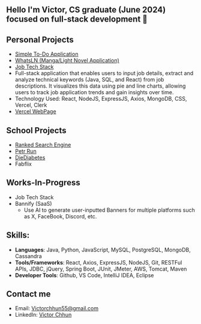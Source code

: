 ## Hello I'm Victor, CS graduate (June 2024) focused on full-stack development 👋


## Personal Projects
-  [Simple To-Do Application](https://github.com/AwesomlyC/To_Do_Application)
-  [WhatsLN (Manga/Light Novel Application)](https://github.com/AwesomlyC/WhatsLN)
-  [Job Tech Stack](https://github.com/AwesomlyC/JobTechStack)
  - Full-stack application that enables users to input job details, extract and analyze technical keywords (Java, SQL, and React) from job descriptions. It visualizes this data using pie and line charts, allowing users to track job application trends and gain insights over time.
  - Technology Used: React, NodeJS, ExpressJS, Axios, MongoDB, CSS, Vercel, Clerk
  - [Vercel WebPage](https://job-tech-stack-frontend.vercel.app)

## School Projects
- [Ranked Search Engine](https://github.com/AwesomlyC/Ranked-Search-Engine)
- [Petr Run](https://github.com/munizaa/HACK-AT-UCI-2023)
- [DieDiabetes](https://github.com/AwesomlyC/IrvineHacks2024)
- Fabflix

## Works-In-Progress
- Job Tech Stack
- Bannify (SaaS)
  - Use AI to generate user-inputted Banners for multiple platforms such as X, FaceBook, Discord, etc.

## Skills:
- **Languages**: Java, Python, JavaScript, MySQL, PostgreSQL, MongoDB, Cassandra
- **Tools/Frameworks**: React, Axios, ExpressJS, NodeJS, Git, RESTFul APIs, JDBC, jQuery, Spring Boot, JUnit, JMeter, AWS, Tomcat, Maven
- **Developer Tools**: Github, VS Code, IntelliJ IDEA, Eclipse
  
## Contact me
- Email: Victorchhun55@gmail.com
- LinkedIn: [Victor Chhun](https://www.linkedin.com/in/victor-chhun123/)
<!--
**AwesomlyC/AwesomlyC** is a ✨ _special_ ✨ repository because its `README.md` (this file) appears on your GitHub profile.

Here are some ideas to get you started:

- 🔭 I’m currently working on ...
- 🌱 I’m currently learning ...
- 👯 I’m looking to collaborate on ...
- 🤔 I’m looking for help with ...
- 💬 Ask me about ...
- 📫 How to reach me: ...
- 😄 Pronouns: ...
- ⚡ Fun fact: ...
-->
